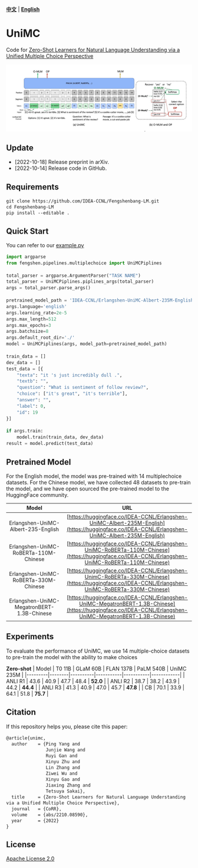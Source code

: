 [**中文**](./README.md) | [**English**](./README_en.md)
# UniMC
Code for  [Zero-Shot Learners for Natural Language Understanding via a Unified Multiple Choice Perspective](https://arxiv.org/abs/2210.08590)



![](./unimc.jpg)

## Update
- [2022-10-18] Release preprint in arXiv.
- [2022-10-14] Release code in GitHub.

## Requirements


```shell
git clone https://github.com/IDEA-CCNL/Fengshenbang-LM.git
cd Fengshenbang-LM
pip install --editable .
```

## Quick Start
You can refer to our [example.py]()

```python
import argparse
from fengshen.pipelines.multiplechoice import UniMCPiplines

total_parser = argparse.ArgumentParser("TASK NAME")
total_parser = UniMCPiplines.piplines_args(total_parser)
args = total_parser.parse_args()
    
pretrained_model_path = 'IDEA-CCNL/Erlangshen-UniMC-Albert-235M-English'
args.language='english'
args.learning_rate=2e-5
args.max_length=512
args.max_epochs=3
args.batchsize=8
args.default_root_dir='./'
model = UniMCPiplines(args, model_path=pretrained_model_path)

train_data = [] 
dev_data = [] 
test_data = [{
	"texta": "it 's just incredibly dull .",
	"textb": "",
	"question": "What is sentiment of follow review?",
	"choice": ["it's great", "it's terrible"],
	"answer": "",
	"label": 0,
	"id": 19
}]

if args.train:
	model.train(train_data, dev_data)
result = model.predict(test_data)
```
## Pretrained Model
For the English model, the model was pre-trained with 14 multiplechoice datasets. For the Chinese model, we have collected 48 datasets to pre-train the model, and we have open sourced the pre-trained model to the HuggingFace community.

| Model | URL   |
|:---------:|:--------------:|
| Erlangshen-UniMC-Albert-235-English  | [https://huggingface.co/IDEA-CCNL/Erlangshen-UniMC-Albert-235M-English](https://huggingface.co/IDEA-CCNL/Erlangshen-UniMC-Albert-235M-English)   |
| Erlangshen-UniMC-RoBERTa-110M-Chinese  | [https://huggingface.co/IDEA-CCNL/Erlangshen-UniMC-RoBERTa-110M-Chinese](https://huggingface.co/IDEA-CCNL/Erlangshen-UniMC-RoBERTa-110M-Chinese)       |
| Erlangshen-UniMC-RoBERTa-330M-Chinese  | [https://huggingface.co/IDEA-CCNL/Erlangshen-UnimC-RoBERTa-330M-Chinese](https://huggingface.co/IDEA-CCNL/Erlangshen-UniMC-RoBERTa-330M-Chinese)   |
| Erlangshen-UniMC-MegatronBERT-1.3B-Chinese  | [https://huggingface.co/IDEA-CCNL/Erlangshen-UniMC-MegatronBERT-1.3B-Chinese](https://huggingface.co/IDEA-CCNL/Erlangshen-UniMC-MegatronBERT-1.3B-Chinese)       |


## Experiments
To evaluate the performance of UniMC, we use 14 multiple-choice datasets to pre-train the model with the ability to make choices

**Zero-shot**
| Model   | T0 11B | GLaM 60B | FLAN 137B | PaLM 540B | UniMC 235M |
|---------|--------|----------|-----------|-----------|------------|
| ANLI R1 | 43.6   | 40.9     | 47.7      | 48.4      | **52.0**         |
| ANLI R2 | 38.7   | 38.2     | 43.9      | 44.2      | **44.4**       |
| ANLI R3 | 41.3   | 40.9     | 47.0        | 45.7      | **47.8**       |
| CB      | 70.1   | 33.9     | 64.1      | 51.8      | **75.7**       |

## Citation
If this repository helps you, please cite this paper:

```text
@article{unimc,
  author    = {Ping Yang and
               Junjie Wang and
               Ruyi Gan and
               Xinyu Zhu and
               Lin Zhang and
               Ziwei Wu and
               Xinyu Gao and
               Jiaxing Zhang and
               Tetsuya Sakai},
  title     = {Zero-Shot Learners for Natural Language Understanding via a Unified Multiple Choice Perspective},
  journal   = {CoRR},
  volume    = {abs/2210.08590},
  year      = {2022}
}
```

## License

[Apache License 2.0](https://github.com/IDEA-CCNL/Fengshenbang-LM/blob/main/LICENSE)

